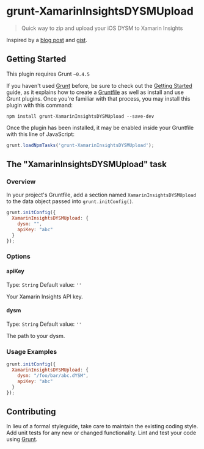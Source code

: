 # grunt-XamarinInsightsDYSMUpload

> Quick way to zip and upload your iOS DYSM to Xamarin Insights

Inspired by a [blog post](http://thetechnologystudio.co.uk/blog/) and [gist](https://gist.github.com/robert-waggott/528238a7fb2893db97fd).

## Getting Started
This plugin requires Grunt `~0.4.5`

If you haven't used [Grunt](http://gruntjs.com/) before, be sure to check out the [Getting Started](http://gruntjs.com/getting-started) guide, as it explains how to create a [Gruntfile](http://gruntjs.com/sample-gruntfile) as well as install and use Grunt plugins. Once you're familiar with that process, you may install this plugin with this command:

```shell
npm install grunt-XamarinInsightsDYSMUpload --save-dev
```

Once the plugin has been installed, it may be enabled inside your Gruntfile with this line of JavaScript:

```js
grunt.loadNpmTasks('grunt-XamarinInsightsDYSMUpload');
```

## The "XamarinInsightsDYSMUpload" task

### Overview
In your project's Gruntfile, add a section named `XamarinInsightsDYSMUpload` to the data object passed into `grunt.initConfig()`.

```js
grunt.initConfig({
  XamarinInsightsDYSMUpload: {
    dysm: "",
    apiKey: "abc"
  }
});
```

### Options

#### apiKey
Type: `String`
Default value: `''`

Your Xamarin Insights API key. 

#### dysm
Type: `String`
Default value: `''`

The path to your dysm. 

### Usage Examples

```js
grunt.initConfig({
  XamarinInsightsDYSMUpload: {
    dysm: "/foo/bar/abc.dYSM",
    apiKey: "abc"
  }
});
```

## Contributing
In lieu of a formal styleguide, take care to maintain the existing coding style. Add unit tests for any new or changed functionality. Lint and test your code using [Grunt](http://gruntjs.com/).